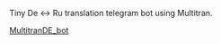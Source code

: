 Tiny De <-> Ru translation telegram bot using Multitran.

[MultitranDE_bot](http://t.me/MultitranDE_bot)
